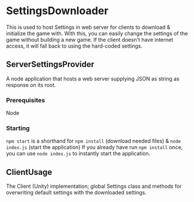 # SettingsDownloader
This is used to host Settings in web server for clients to download & initialize the game with.
With this, you can easily change the settings of the game without building a new game. If the client doesn't have internet access, it will fall back to using the hard-coded settings.

## ServerSettingsProvider
A node application that hosts a web server supplying JSON as string as response on its root. 

### Prerequisites
Node

### Starting
`npm start` is a shorthand for `npm install` (download needed files) & `node index.js` (start the application)
If you already have run `npm install` once, you can use `node index.js` to instantly start the application.


## ClientUsage
The Client (Unity) implementation; global Settings class and methods for overwriting default settings with the downloaded settings.
